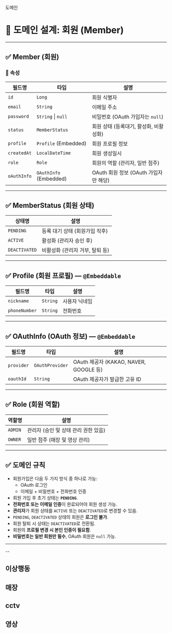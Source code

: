 도메인

# 📘 도메인 설계: 회원 (Member)

---

## ✅ Member (회원)

### 📌 속성

| 필드명     | 타입                     | 설명 |
|------------|--------------------------|------|
| `id`       | `Long`                   | 회원 식별자 |
| `email`    | `String`                 | 이메일 주소 |
| `password` | `String` \| `null`       | 비밀번호 (OAuth 가입자는 `null`) |
| `status`   | `MemberStatus`           | 회원 상태 (등록대기, 활성화, 비활성화) |
| `profile`  | `Profile` (Embedded)     | 회원 프로필 정보 |
| `createdAt`| `LocalDateTime`          | 회원 생성일시 |
| `role`     | `Role`                   | 회원의 역할 (관리자, 일반 점주) |
| `oAuthInfo`| `OAuthInfo` (Embedded)   | OAuth 회원 정보 (OAuth 가입자만 해당) |

---

## ✅ MemberStatus (회원 상태)

| 상태명       | 설명 |
|--------------|------|
| `PENDING`     | 등록 대기 상태 (회원가입 직후) |
| `ACTIVE`      | 활성화 (관리자 승인 후) |
| `DEACTIVATED` | 비활성화 (관리자 거부, 탈퇴 등) |

---

## ✅ Profile (회원 프로필) — `@Embeddable`

| 필드명         | 타입       | 설명 |
|----------------|------------|------|
| `nickname`     | `String`   | 사용자 닉네임 |
| `phoneNumber`  | `String`   | 전화번호 |

---

## ✅ OAuthInfo (OAuth 정보) — `@Embeddable`

| 필드명     | 타입              | 설명 |
|------------|-------------------|------|
| `provider` | `OAuthProvider`   | OAuth 제공자 (KAKAO, NAVER, GOOGLE 등) |
| `oauthId`  | `String`          | OAuth 제공자가 발급한 고유 ID |

---

## ✅ Role (회원 역할)

| 역할명    | 설명 |
|-----------|------|
| `ADMIN`   | 관리자 (승인 및 상태 관리 권한 있음) |
| `OWNER`   | 일반 점주 (매장 및 영상 관리) |

---

## ✅ 도메인 규칙

- 회원가입은 다음 두 가지 방식 중 하나로 가능:
    - OAuth 로그인
    - 이메일 + 비밀번호 + 전화번호 인증
- 회원 가입 후 초기 상태는 **`PENDING`**.
- **전화번호 또는 이메일 인증**이 완료되어야 회원 생성 가능.
- **관리자**가 회원 상태를 `ACTIVE` 또는 `DEACTIVATED`로 변경할 수 있음.
- `PENDING`, `DEACTIVATED` 상태의 회원은 **로그인 불가**.
- 회원 탈퇴 시 상태는 `DEACTIVATED`로 전환됨.
- 회원의 **프로필 변경 시 본인 인증이 필요함**.
- **비밀번호는 일반 회원만 필수**, OAuth 회원은 `null` 가능.

---

--

이상행동
--
매장
--
cctv
--
영상
--